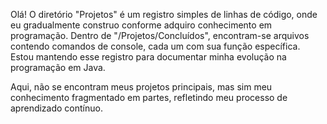 Olá! O diretório "Projetos" é um registro simples de linhas de código, onde eu gradualmente construo conforme adquiro conhecimento em programação. Dentro de "/Projetos/Concluídos", encontram-se arquivos contendo comandos de console, cada um com sua função específica. Estou mantendo esse registro para documentar minha evolução na programação em Java.

Aqui, não se encontram meus projetos principais, mas sim meu conhecimento fragmentado em partes, refletindo meu processo de aprendizado contínuo.
